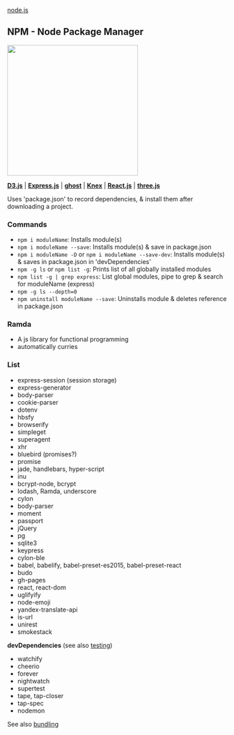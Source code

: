 [node.js](node.md)

## NPM - Node Package Manager
<a href="https://www.npmjs.com/">
  <img src="https://raw.githubusercontent.com/gmetais/YellowLabTools/master/doc/img/npm-logo.png" width="300">
</a>

**[D3.js](d3.md)** | **[Express.js](express.md)** | **[ghost](ghost.md)** | **[Knex](knex.md)** | **[React.js](react/index.md)** | **[three.js](threejs.md)**

Uses 'package.json' to record dependencies, & install them after downloading a project.

### Commands
- `npm i moduleName`: Installs module(s)
- `npm i moduleName --save`: Installs module(s) & save in package.json
- `npm i moduleName -D` or `npm i moduleName --save-dev`: Installs module(s) & saves in package.json in 'devDependencies'
- `npm -g ls` or `npm list -g`: Prints list of all globally installed modules
- `npm list -g | grep express`: List global modules, pipe to grep & search for moduleName (express)
- `npm -g ls --depth=0`
- `npm uninstall moduleName --save`: Uninstalls module & deletes reference in package.json



### Ramda
- A js library for functional programming
- automatically curries

### List
- express-session (session storage)
- express-generator
- body-parser
- cookie-parser
- dotenv
- hbsfy
- browserify
- simpleget
- superagent
- xhr
- bluebird (promises?)
- promise
- jade, handlebars, hyper-script
- inu
- bcrypt-node, bcrypt
- lodash, Ramda, underscore
- cylon
- body-parser
- moment
- passport
- jQuery
- pg
- sqlite3
- keypress
- cylon-ble
- babel, babelify, babel-preset-es2015, babel-preset-react
- budo
- gh-pages
- react, react-dom
- uglifyify
- node-emoji
- yandex-translate-api
- is-url
- unirest
- smokestack


**devDependencies** (see also [testing](../testing.md))
- watchify
- cheerio
- forever
- nightwatch
- supertest
- tape, tap-closer
- tap-spec
- nodemon

See also [bundling](../bundling.md)

